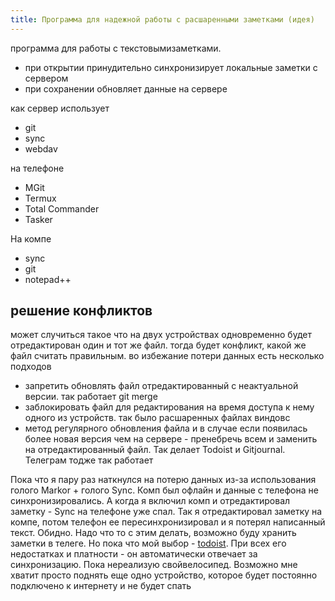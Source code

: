```yaml
---
title: Программа для надежной работы с расшаренными заметками (идея)
---
```


программа для работы с текстовымизаметками. 
- при открытии принудительно синхронизирует локальные заметки с сервером
- при сохранении обновляет данные на сервере

как сервер использует
- git 
- sync
- webdav

на телефоне 
- MGit 
- Termux
- Total Commander
- Tasker

На компе
- sync
- git
- notepad++

## решение конфликтов
может случиться такое что на двух устройствах одновременно будет отредактирован один и тот же файл. тогда будет конфликт, какой же файл считать правильным. во избежание потери данных есть несколько подходов
- запретить обновлять файл отредактированный с неактуальной версии. так работает git merge
- заблокировать файл для редактирования на время доступа к нему одного из устройств. так было расшаренных файлах виндовс
- метод регулярного обновления файла и в случае если появилась более новая версия чем на сервере - пренебречь всем и заменить на отредактированный файл. Так делает Todoist и Gitjournal. Телеграм тодже так работает

Пока что я пару раз наткнулся на потерю данных из-за использования голого Markor + голого Sync. Комп был офлайн и данные с телефона не синхронизировались. А когда я включил комп и отредактировал заметку - Sync на телефоне уже спал. Так я отредактировал заметку на компе, потом телефон ее пересинхронизировал и я потерял написанный текст. Обидно. Надо что то с этим делать, возможно буду хранить заметки в телеге. Но пока что мой выбор - [todoist](https://todoist.com). При всех его недостатках и платности - он автоматически отвечает за синхронизацию. Пока нереализую свойвелосипед. Возможно мне хватит просто поднять еще одно устройство, которое будет постоянно подключено к интернету и не будет спать
